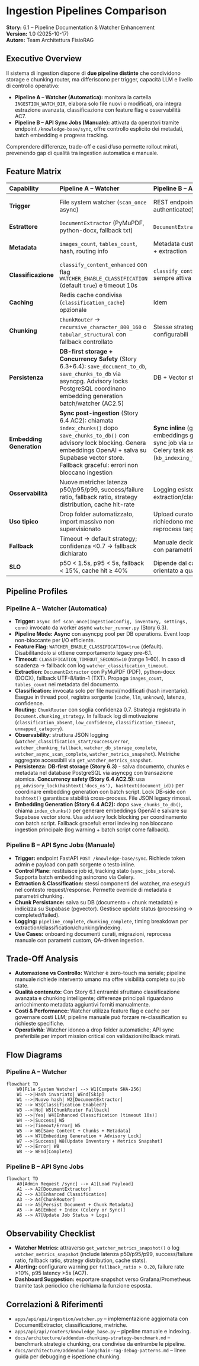 # Ingestion Pipelines Comparison

**Story:** 6.1 – Pipeline Documentation & Watcher Enhancement  
**Version:** 1.0 (2025-10-17)  
**Autore:** Team Architettura FisioRAG

## Executive Overview

Il sistema di ingestion dispone di **due pipeline distinte** che condividono storage e chunking router, ma differiscono per trigger, capacità LLM e livello di controllo operativo:

- **Pipeline A – Watcher (Automatica):** monitora la cartella `INGESTION_WATCH_DIR`, elabora solo file nuovi o modificati, ora integra estrazione avanzata, classificazione con feature flag e osservabilità AC7.
- **Pipeline B – API Sync Jobs (Manuale):** attivata da operatori tramite endpoint `/knowledge-base/sync`, offre controllo esplicito dei metadati, batch embedding e progress tracking.

Comprendere differenze, trade-off e casi d’uso permette rollout mirati, prevenendo gap di qualità tra ingestion automatica e manuale.

## Feature Matrix

| Capability | Pipeline A – Watcher | Pipeline B – API Sync Jobs | Note |
| :--- | :--- | :--- | :--- |
| **Trigger** | File system watcher (`scan_once` async) | REST endpoint (admin authenticated) | Watcher async DB-first (Story 6.3); API gestisce batch asincroni |
| **Estrattore** | `DocumentExtractor` (PyMuPDF, python-docx, fallback txt) | `DocumentExtractor` identico | Uniformità post Story 6.1 |
| **Metadata** | `images_count`, `tables_count`, hash, routing info | Metadata custom inviati dal client + extraction | Watcher scrive metadata base, API accetta payload arricchiti |
| **Classificazione** | `classify_content_enhanced` con flag `WATCHER_ENABLE_CLASSIFICATION` (default `true`) e timeout 10s | `classify_content_enhanced` sempre attiva | Watcher effettua graceful fallback (timeout/error) |
| **Caching** | Redis cache condivisa (`classification_cache`) opzionale | Idem | Governance costi: watcher classifica solo file nuovi/modificati |
| **Chunking** | `ChunkRouter` → `recursive_character_800_160` o `tabular_structural` con fallback controllato | Stesse strategie, più parametri configurabili | Nomi strategia uniformati per AC4 |
| **Persistenza** | **DB-first storage + Concurrency Safety** (Story 6.3+6.4): `save_document_to_db`, `save_chunks_to_db` via asyncpg. Advisory locks PostgreSQL coordinano embedding generation batch/watcher (AC2.5) | DB + Vector store via `index_chunks` | Watcher: blocking `pg_advisory_lock`; Batch: non-blocking `pg_try_advisory_lock` (skip locked) |
| **Embedding Generation** | **Sync post-ingestion** (Story 6.4 AC2): chiamata `index_chunks()` dopo `save_chunks_to_db()` con advisory lock blocking. Genera embeddings OpenAI + salva su Supabase vector store. Fallback graceful: errori non bloccano ingestion | **Sync inline** (già esistente): embeddings generati durante sync job via `index_chunks()` o Celery task asincrono (`kb_indexing_task`) | Watcher: coordinamento via PostgreSQL advisory locks con batch script; gestisce retry automatico OpenAI (tenacity) |
| **Osservabilità** | Nuove metriche: latenza p50/p95/p99, success/failure ratio, fallback ratio, strategy distribution, cache hit-rate | Logging esistente (timing per extraction/classification/chunking) | Watcher esporta snapshot via `get_watcher_metrics_snapshot` |
| **Uso tipico** | Drop folder automatizzato, import massivo non supervisionato | Upload curato, scenari che richiedono metadati custom o reprocess target | |
| **Fallback** | Timeout → default strategy; confidenza <0.7 → fallback dichiarato | Manuale decide se ripetere job con parametri custom | |
| **SLO** | p50 < 1.5s, p95 < 5s, fallback < 15%, cache hit ≥ 40% | Dipende dal carico manuale; orientato a qualità | |

## Pipeline Profiles

### Pipeline A – Watcher (Automatica)

- **Trigger:** `async def scan_once(IngestionConfig, inventory, settings, conn)` invocato da worker async `watcher_runner.py` (Story 6.3).
- **Pipeline Mode:** **Async** con asyncpg pool per DB operations. Event loop non-bloccante per I/O efficiente.
- **Feature Flag:** `WATCHER_ENABLE_CLASSIFICATION=true` (default). Disabilitandolo si ottiene comportamento legacy pre-6.1.
- **Timeout:** `CLASSIFICATION_TIMEOUT_SECONDS=10` (range 1–60). In caso di scadenza → fallback con log `watcher_classification_timeout`.
- **Extraction:** `DocumentExtractor` con PyMuPDF (PDF), python-docx (DOCX), fallback UTF-8/latin-1 (TXT). Propaga `images_count`, `tables_count` nei metadata del documento.
- **Classification:** invocata solo per file nuovi/modificati (hash inventario). Esegue in thread pool, registra sorgente (`cache`, `llm`, `unknown`), latenza, confidence.
- **Routing:** `ChunkRouter` con soglia confidenza 0.7. Strategia registrata in `Document.chunking_strategy`. In fallback log di motivazione (`classification_absent`, `low_confidence`, `classification_timeout`, `unmapped_category`).
- **Observability:** struttura JSON logging (`watcher_classification_start/success/error`, `watcher_chunking_fallback`, `watcher_db_storage_complete`, `watcher_async_scan_complete`, `watcher_metrics_snapshot`). Metriche aggregate accessibili via `get_watcher_metrics_snapshot`.
- **Persistenza:** **DB-first storage (Story 6.3)** - salva documento, chunks e metadata nel database PostgreSQL via asyncpg con transazione atomica. **Concurrency safety (Story 6.4 AC2.5)**: usa `pg_advisory_lock(hashtext('docs_ns'), hashtext(document_id))` per coordinare embedding generation con batch script. Lock DB-side con `hashtext()` garantisce stabilità cross-process. File JSON legacy rimossi.
- **Embedding Generation (Story 6.4 AC2):** dopo `save_chunks_to_db()`, chiama `index_chunks()` per generare embeddings OpenAI e salvare su Supabase vector store. Usa advisory lock blocking per coordinamento con batch script. Fallback graceful: errori indexing non bloccano ingestion principale (log warning + batch script come fallback).

### Pipeline B – API Sync Jobs (Manuale)

- **Trigger:** endpoint FastAPI `POST /knowledge-base/sync`. Richiede token admin e payload con path sorgente o testo inline.
- **Control Plane:** restituisce job id, tracking stato (`sync_jobs_store`). Supporta batch embedding asincrono via Celery.
- **Extraction & Classification:** stessi componenti del watcher, ma eseguiti nel contesto request/response. Permette override di metadata e parametri chunking.
- **Chunk Persistance:** salva su DB (documento + chunk metadata) e indicizza su Supabase (pgvector). Gestisce update status (processing → completed/failed).
- **Logging:** `pipeline_complete`, `chunking_complete`, timing breakdown per extraction/classification/chunking/indexing.
- **Use Cases:** onboarding documenti curati, migrazioni, reprocess manuale con parametri custom, QA-driven ingestion.

## Trade-Off Analysis

- **Automazione vs Controllo:** Watcher è zero-touch ma seriale; pipeline manuale richiede intervento umano ma offre visibilità completa su job state.
- **Qualità contenuto:** Con Story 6.1 entrambi sfruttano classificazione avanzata e chunking intelligente; differenze principali riguardano arricchimento metadata aggiuntivi forniti manualmente.
- **Costi & Performance:** Watcher utilizza feature flag e cache per governare costi LLM; pipeline manuale può forzare re-classification su richieste specifiche.
- **Operatività:** Watcher idoneo a drop folder automatiche; API sync preferibile per import mission critical con validazioni/rollback mirati.

## Flow Diagrams

### Pipeline A – Watcher

```mermaid
flowchart TD
    W0[File System Watcher] --> W1[Compute SHA-256]
    W1 -->|Hash invariato| WEnd[Skip]
    W1 -->|Nuovo hash| W2[DocumentExtractor]
    W2 --> W3{Classification Enabled?}
    W3 -->|No| W5[ChunkRouter Fallback]
    W3 -->|Yes| W4[Enhanced Classification (timeout 10s)]
    W4 -->|Success| W5
    W4 -->|Timeout/Error| W5
    W5 --> W6[Save Content + Chunks + Metadata]
    W6 --> W7[Embedding Generation + Advisory Lock]
    W7 -->|Success| W8[Update Inventory + Metrics Snapshot]
    W7 -->|Error| W8
    W8 --> WEnd[Complete]
```

### Pipeline B – API Sync Jobs

```mermaid
flowchart TD
    A0[Admin Request /sync] --> A1[Load Payload]
    A1 --> A2[DocumentExtractor]
    A2 --> A3[Enhanced Classification]
    A3 --> A4[ChunkRouter]
    A4 --> A5[Persist Document + Chunk Metadata]
    A5 --> A6[Embed + Index (Celery or Sync)]
    A6 --> A7[Update Job Status + Logs]
```

## Observability Checklist

- **Watcher Metrics:** attraverso `get_watcher_metrics_snapshot()` o log `watcher_metrics_snapshot` (include latenza p50/p95/p99, success/failure ratio, fallback ratio, strategy distribution, cache stats).
- **Alerting:** configurare warning per `fallback_ratio > 0.20`, failure rate >10%, p95 latency >5s (AC7).
- **Dashboard Suggestion:** esportare snapshot verso Grafana/Prometheus tramite task periodico che richiama la funzione esposta.

## Correlazioni & Riferimenti

- `apps/api/api/ingestion/watcher.py` – implementazione aggiornata con DocumentExtractor, classificazione, metriche.
- `apps/api/api/routers/knowledge_base.py` – pipeline manuale e indexing.
- `docs/architecture/addendum-chunking-strategy-benchmark.md` – benchmark strategie chunking, ora condivise da entrambe le pipeline.
- `docs/architecture/addendum-langchain-rag-debug-patterns.md` – linee guida per debugging e ispezione chunking.

